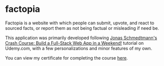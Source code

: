 # factopia

Factopia is a website with which people can submit, upvote, and react to sourced facts, or report them as not being factual or misleading if need be.

This application was primarily developed following [Jonas Schmedtmann's Crash Course: Build a Full-Stack Web App in a Weekend!](https://www.udemy.com/course/full-stack-crash-course/) tutorial on Udemy.com, with a few personalizations and minor features of my own.

You can view my certificate for completing the course [here](https://www.udemy.com/certificate/UC-131e586f-6f9b-4013-ae8f-c8432c7c5e34/).

